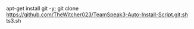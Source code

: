 apt-get install git -y; git clone https://github.com/TheWitcher023/TeamSpeak3-Auto-Install-Script.git;sh ts3.sh

